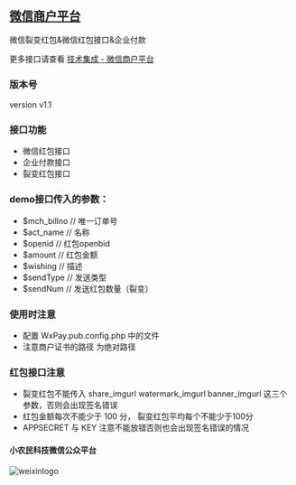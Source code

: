 ## [微信商户平台](https://pay.weixin.qq.com/index.php/home/login)
微信裂变红包&微信红包接口&企业付款 

更多接口请查看 [技术集成 - 微信商户平台](https://pay.weixin.qq.com/wiki/doc/api/index.html)

### 版本号
version  v1.1

### 接口功能
* 微信红包接口
* 企业付款接口
* 裂变红包接口

### demo接口传入的参数：
* $mch_billno // 唯一订单号
* $act_name   // 名称
* $openid     // 红包openbid
* $amount     // 红包金额
* $wishing    // 描述
* $sendType   // 发送类型
* $sendNum    // 发送红包数量（裂变）

### 使用时注意
* 配置 WxPay.pub.config.php 中的文件
* 注意商户证书的路径 为绝对路径

### 红包接口注意
* 裂变红包不能传入 share_imgurl watermark_imgurl banner_imgurl 这三个参数，否则会出现签名错误
* 红包金额每次不能少于 100 分， 裂变红包平均每个不能少于100分
* APPSECRET 与 KEY 注意不能放错否则也会出现签名错误的情况

#### 小农民科技微信公众平台
![weixinlogo](http://demo.wx78585.com/faces_demo/theme/default/images/webwxgetmsgimg.jpg)
